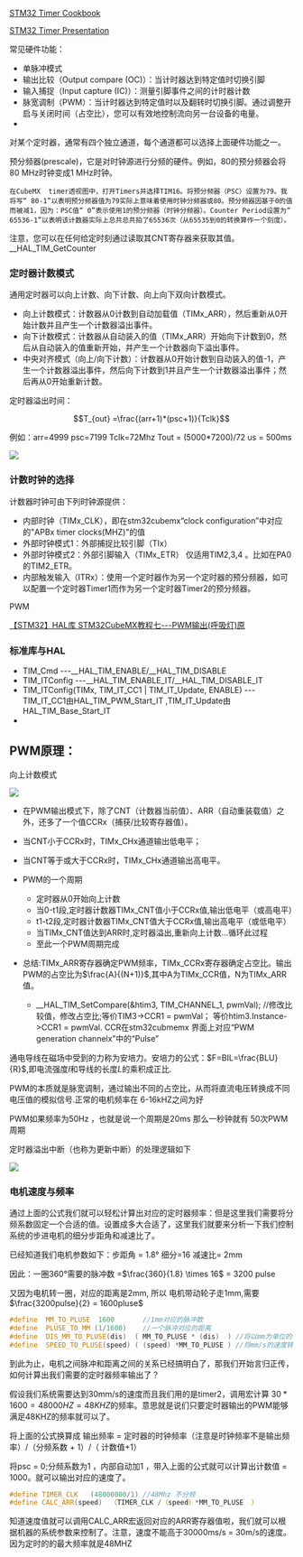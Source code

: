 

[STM32 Timer Cookbook](https://www.st.com/resource/en/application_note/dm00236305-generalpurpose-timer-cookbook-for-stm32-microcontrollers-stmicroelectronics.pdf)

[STM32 Timer Presentation](https://www.st.com/content/ccc/resource/training/technical/product_training/c4/1b/56/83/3a/a1/47/64/STM32L4_WDG_TIMERS_GPTIM.pdf/files/STM32L4_WDG_TIMERS_GPTIM.pdf/jcr:content/translations/en.STM32L4_WDG_TIMERS_GPTIM.pdf)



常见硬件功能：

- 单脉冲模式
- 输出比较（Output compare (OC)）：当计时器达到特定值时切换引脚
- 输入捕捉（Input capture (IC)）：测量引脚事件之间的计时器计数
- 脉宽调制（PWM）：当计时器达到特定值时以及翻转时切换引脚。通过调整开启与关闭时间（占空比），您可以有效地控制流向另一台设备的电量。
- 

对某个定时器，通常有四个独立通道，每个通道都可以选择上面硬件功能之一。


预分频器(prescale)，它是对时钟源进行分频的硬件。例如，80的预分频器会将80 MHz时钟变成1 MHz时钟。

    在CubeMX  timer透视图中，打开Timers并选择TIM16。将预分频器（PSC）设置为79。我将写“ 80-1”以表明预分频器值为79实际上意味着使用时钟分频器或80。预分频器因基于0的值而被减1，因为：PSC值“ 0”表示使用1的预分频器（时钟分频器）。Counter Period设置为“ 65536-1”以表明该计数器实际上总共总共拍了65536次（从65535到0的转换算作一个刻度）。

注意，您可以在任何给定时刻通过读取其CNT寄存器来获取其值。__HAL_TIM_GetCounter

### 定时器计数模式

通用定时器可以向上计数、向下计数、向上向下双向计数模式。

- 向上计数模式：计数器从0计数到自动加载值（TIMx_ARR），然后重新从0开始计数并且产生一个计数器溢出事件。
- 向下计数模式：计数器从自动装入的值（TIMx_ARR）开始向下计数到0，然后从自动装入的值重新开始，并产生一个计数器向下溢出事件。
- 中央对齐模式（向上/向下计数）：计数器从0开始计数到自动装入的值-1，产生一个计数器溢出事件，然后向下计数到1并且产生一个计数器溢出事件；然后再从0开始重新计数。

定时器溢出时间：

$$T_{out} =\frac{(arr+1)*(psc+1)}{Tclk}$$

例如：arr=4999  psc=7199 Tclk=72Mhz        Tout = (5000*7200)/72  us  = 500ms

![](https://img-blog.csdn.net/20180417164424341)


### 计数时钟的选择
计数器时钟可由下列时钟源提供：

- 内部时钟（TIMx_CLK），即在stm32cubemx“clock configuration”中对应的"APBx timer clocks(MHZ)"的值
- 外部时钟模式1：外部捕捉比较引脚（TIx）
- 外部时钟模式2：外部引脚输入（TIMx_ETR） 仅适用TIM2,3,4 。比如在PA0的TIM2_ETR。
- 内部触发输入（ITRx）：使用一个定时器作为另一个定时器的预分频器，如可以配置一个定时器Timer1而作为另一个定时器Timer2的预分频器。

PWM

[【STM32】HAL库 STM32CubeMX教程七---PWM输出(呼吸灯)原](https://blog.csdn.net/as480133937/article/details/99231677)


###  标准库与HAL

- TIM_Cmd  ---__HAL_TIM_ENABLE/__HAL_TIM_DISABLE
- TIM_ITConfig ---__HAL_TIM_ENABLE_IT/__HAL_TIM_DISABLE_IT
- TIM_ITConfig(TIMx, TIM_IT_CC1 | TIM_IT_Update, ENABLE) --- TIM_IT_CC1由HAL_TIM_PWM_Start_IT ,TIM_IT_Update由HAL_TIM_Base_Start_IT
- 

## PWM原理：

向上计数模式

![](https://img-blog.csdn.net/20180418203254526)

- 在PWM输出模式下，除了CNT（计数器当前值）、ARR（自动重装载值）之外，还多了一个值CCRx（捕获/比较寄存器值）。
- 当CNT小于CCRx时，TIMx_CHx通道输出低电平；
- 当CNT等于或大于CCRx时，TIMx_CHx通道输出高电平。

- ​PWM的一个周期

    - 定时器从0开始向上计数
    - 当0-t1段,定时器计数器TIMx_CNT值小于CCRx值,输出低电平（或高电平）
    - t1-t2段,定时器计数器TIMx_CNT值大于CCRx值,输出高电平（或低电平）
    - 当TIMx_CNT值达到ARR时,定时器溢出,重新向上计数...循环此过程
    - 至此一个PWM周期完成

- 总结:TIMx_ARR寄存器确定PWM频率，TIMx_CCRx寄存器确定占空比。输出PWM的占空比为$\frac{A}{(N+1)}$,其中A为TIMx_CCR值，N为TIMx_ARR值。

    - __HAL_TIM_SetCompare(&htim3, TIM_CHANNEL_1, pwmVal);    //修改比较值，修改占空比;等价TIM3->CCR1 = pwmVal； 等价htim3.Instance->CCR1 = pwmVal. CCR在stm32cubmemx 界面上对应“PWM generation channelx”中的“Pulse”

通电导线在磁场中受到的力称为安培力。安培力的公式：$F=BIL=\frac{BLU}{R}$,即电流强度$I$和导线的长度$L$的乘积成正比.

 PWM的本质就是脉宽调制，通过输出不同的占空比，从而将直流电压转换成不同电压值的模拟信号.正常的电机频率在 6-16kHZ之间为好

 PWM如果频率为50Hz ，也就是说一个周期是20ms 那么一秒钟就有 50次PWM周期

定时器溢出中断（也称为更新中断）的处理逻辑如下

![](http://6.eewimg.cn/news/uploadfile/2019/0530/20190530063656321.png)


### 电机速度与频率

通过上面的公式我们就可以轻松计算出对应的定时器频率：但是这里我们需要将分频系数固定一个合适的值。设置成多大合适了，这里我们就要来分析一下我们控制系统的步进电机的细分步距角和减速比了。

已经知道我们电机参数如下：步距角 = 1.8°  细分=16  减速比= 2mm

因此：一圈360°需要的脉冲数 =$\frac{360}{1.8} \times 16$ = 3200 pulse 

又因为电机转一圈，对应的距离是2mm, 所以 电机带动轮子走1mm,需要$\frac{3200pulse}{2} = 1600pluse$

```c++
#define  MM_TO_PLUSE  1600       //1mm对应的脉冲数
#define  PLUSE_TO_MM (1/1600)    //一个脉冲对应的距离
#define  DIS_MM_TO_PLUSE(dis)  ( MM_TO_PLUSE * (dis)  ) //将以mm为单位的长度抓换成对应的脉冲数
#define  SPEED_TO_PLUSE(speed) ( (speed) *MM_TO_PLUSE ) //将mm/s的速度转换成HZ 
```

到此为止，电机之间脉冲和距离之间的关系已经搞明白了，那我们开始言归正传，如何计算出我们需要的定时器频率输出了？

假设我们系统需要达到30mm/s的速度而且我们用的是timer2，调用宏计算 $30 * 1600 = 48000HZ= 48KHZ$的频率。意思就是说们只要定时器输出的PWM能够满足48KHZ的频率就可以了。

将上面的公式换算成 输出频率 =  定时器的时钟频率（注意是时钟频率不是输出频率）/（分频系数 + 1）/（ 计数值+1）

将psc = 0;分频系数为1 ，内部自动加1 ，带入上面的公式就可以计算出计数值 = 1000。就可以输出对应的速度了。

```c++
#define TIMER_CLK   (48000000/1) //48Mhz 不分频
#define CALC_ARR(speed)  （TIMER_CLK /（speed）*MM_TO_PLUSE  ）
```

知道速度值就可以调用CALC_ARR宏返回对应的ARR寄存器值啦，我们就可以根据机器的系统参数来控制了。注意，速度不能高于30000ms/s  = 30m/s的速度。因为定时的的最大频率就是48MHZ 




